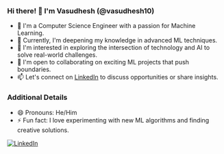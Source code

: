 ### Hi there! 👋 I'm Vasudhesh (@vasudhesh10)

- 🔭 I'm a Computer Science Engineer with a passion for Machine Learning.
- 🌱 Currently, I'm deepening my knowledge in advanced ML techniques.
- 👀 I'm interested in exploring the intersection of technology and AI to solve real-world challenges.
- 💞️ I'm open to collaborating on exciting ML projects that push boundaries.
- 📫 Let's connect on [LinkedIn](https://www.linkedin.com/in/vasudhesh-nayak-59807927b/) to discuss opportunities or share insights.

### Additional Details

- 😄 Pronouns: He/Him
- ⚡ Fun fact: I love experimenting with new ML algorithms and finding creative solutions.

<!---
vasudhesh10/vasudhesh10 is a ✨ special ✨ repository because its `README.md` (this file) appears on your GitHub profile.
You can click the Preview link to take a look at your changes.
--->

[![LinkedIn](https://img.shields.io/badge/LinkedIn-Connect-blue?style=flat&logo=linkedin)](https://www.linkedin.com/in/vasudhesh-nayak-59807927b/)
